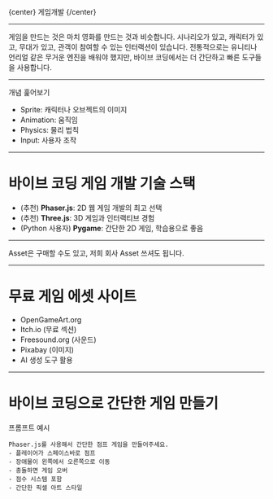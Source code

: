{center}
게임개발
{/center}

---

게임을 만드는 것은 마치 영화를 만드는 것과 비슷합니다. 시나리오가 있고, 캐릭터가 있고, 무대가 있고, 관객이 참여할 수 있는 인터랙션이 있습니다. 전통적으로는 유니티나 언리얼 같은 무거운 엔진을 배워야 했지만, 바이브 코딩에서는 더 간단하고 빠른 도구들을 사용합니다.

---

개념 훑어보기
* Sprite: 캐릭터나 오브젝트의 이미지
* Animation: 움직임
* Physics: 물리 법칙
* Input: 사용자 조작

---

# 바이브 코딩 게임 개발 기술 스택

* (추천) **Phaser.js**: 2D 웹 게임 개발의 최고 선택
* (추천) **Three.js**: 3D 게임과 인터랙티브 경험
* (Python 사용자) **Pygame**: 간단한 2D 게임, 학습용으로 좋음

---

Asset은 구매할 수도 있고, 저희 회사 Asset 쓰셔도 됩니다.

---

# 무료 게임 에셋 사이트

* OpenGameArt.org
* Itch.io (무료 섹션)
* Freesound.org (사운드)
* Pixabay (이미지)
* AI 생성 도구 활용

---

# 바이브 코딩으로 간단한 게임 만들기

프롬프트 예시
```
Phaser.js를 사용해서 간단한 점프 게임을 만들어주세요.
- 플레이어가 스페이스바로 점프
- 장애물이 왼쪽에서 오른쪽으로 이동
- 충돌하면 게임 오버
- 점수 시스템 포함
- 간단한 픽셀 아트 스타일
```